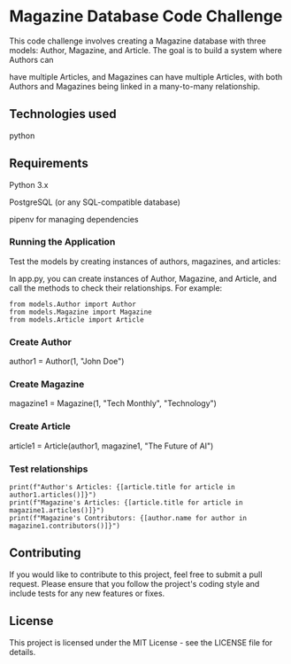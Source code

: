 # Magazine Database Code Challenge
This code challenge involves creating a Magazine database with three models: Author, Magazine, and Article. The goal is to build a system where Authors can

have multiple Articles, and Magazines can have multiple Articles, with both Authors and Magazines being linked in a many-to-many relationship.

## Technologies used
python


## Requirements

Python 3.x

PostgreSQL (or any SQL-compatible database)

pipenv for managing dependencies

### Running the Application
Test the models by creating instances of authors, magazines, and articles:

In app.py, you can create instances of Author, Magazine, and Article, and call the methods to check their relationships. For example:
```
from models.Author import Author
from models.Magazine import Magazine
from models.Article import Article
```
### Create Author
author1 = Author(1, "John Doe")

### Create Magazine
magazine1 = Magazine(1, "Tech Monthly", "Technology")

### Create Article
article1 = Article(author1, magazine1, "The Future of AI")

### Test relationships
```
print(f"Author's Articles: {[article.title for article in author1.articles()]}")
print(f"Magazine's Articles: {[article.title for article in magazine1.articles()]}")
print(f"Magazine's Contributors: {[author.name for author in magazine1.contributors()]}")
```
## Contributing
If you would like to contribute to this project, feel free to submit a pull request. Please ensure that you follow the project's coding style and include tests for any new features or fixes.

## License
This project is licensed under the MIT License - see the LICENSE file for details.
